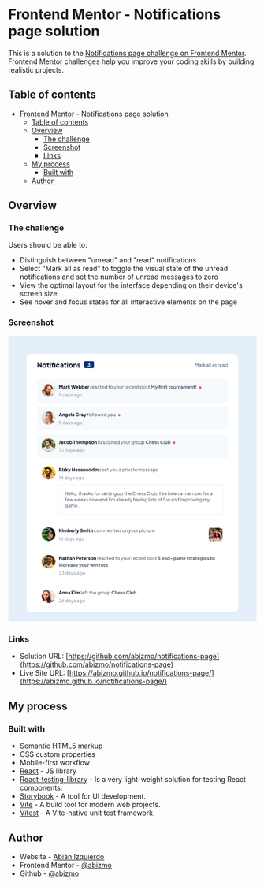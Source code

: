 # Frontend Mentor - Notifications page solution

This is a solution to the [Notifications page challenge on Frontend Mentor](https://www.frontendmentor.io/challenges/notifications-page-DqK5QAmKbC). Frontend Mentor challenges help you improve your coding skills by building realistic projects.

## Table of contents

- [Frontend Mentor - Notifications page solution](#frontend-mentor---notifications-page-solution)
  - [Table of contents](#table-of-contents)
  - [Overview](#overview)
    - [The challenge](#the-challenge)
    - [Screenshot](#screenshot)
    - [Links](#links)
  - [My process](#my-process)
    - [Built with](#built-with)
  - [Author](#author)

## Overview

### The challenge

Users should be able to:

- Distinguish between "unread" and "read" notifications
- Select "Mark all as read" to toggle the visual state of the unread notifications and set the number of unread messages to zero
- View the optimal layout for the interface depending on their device's screen size
- See hover and focus states for all interactive elements on the page

### Screenshot

![](./screenshot.png)

### Links

- Solution URL: [https://github.com/abizmo/notifications-page](https://github.com/abizmo/notifications-page)
- Live Site URL: [https://abizmo.github.io/notifications-page/](https://abizmo.github.io/notifications-page/)

## My process

### Built with

- Semantic HTML5 markup
- CSS custom properties
- Mobile-first workflow
- [React](https://reactjs.org/) - JS library
- [React-testing-library](https://testing-library.com/docs/react-testing-library/intro/) - Is a very light-weight solution for testing React components.
- [Storybook](https://storybook.js.org/) - A tool for UI development.
- [Vite](https://vitejs.dev/) - A build tool for modern web projects.
- [Vitest](https://vitest.dev/) - A Vite-native unit test framework.

## Author

- Website - [Abián Izquierdo](https://www.abizmo.dev)
- Frontend Mentor - [@abizmo](https://www.frontendmentor.io/profile/abizmo)
- Github - [@abizmo](https://www.github.com/abizmo)
